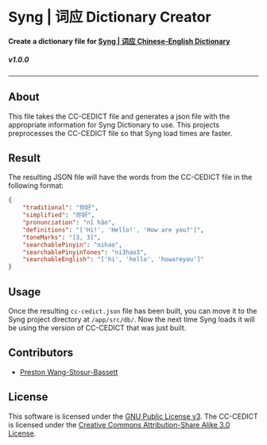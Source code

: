 # __Syng | 词应__ Dictionary Creator
#### Create a dictionary file for [Syng | 词应 Chinese-English Dictionary](http://syngdict.com)
##### v1.0.0
---

## __About__
This file takes the CC-CEDICT file and generates a json file with the appropriate information for Syng Dictionary to use. This projects preprocesses the CC-CEDICT file so that Syng load times are faster.

## __Result__
The resulting JSON file will have the words from the CC-CEDICT file in the following format:
```json
{
    "traditional": "你好",
    "simplified": "你好",
    "pronunciation": "nǐ hǎo",
    "definitions": "['Hi!', 'Hello!', 'How are you?']",
    "toneMarks": "[3, 3]",
    "searchablePinyin": "nihao",
    "searchablePinyinTones": "ni3hao3",
    "searchableEnglish": "['hi', 'hello', 'howareyou']"
}
```

## __Usage__
Once the resulting `cc-cedict.json` file has been built, you can move it to the Syng project directory at `/app/src/db/`. Now the next time Syng loads it will be using the version of CC-CEDICT that was just built.

## __Contributors__
- [Preston Wang-Stosur-Bassett](http://www.stosur.info)

## __License__
This software is licensed under the [GNU Public License v3](https://www.gnu.org/licenses/gpl-3.0.en.html).
The CC-CEDICT is licensed under the [Creative Commons Attribution-Share Alike 3.0 License](http://creativecommons.org/licenses/by-sa/3.0/).